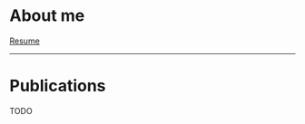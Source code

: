 <!-- ---
permalink: /
title: ""
excerpt: "About me"
author_profile: true
redirect_from:
  - /about/
  - /about.html
---

___ -->
# About me

[Resume](https://Bertinus.github.io/files/Resume.pdf)

___
# Publications

TODO
